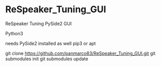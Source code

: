 # ReSpeaker_Tuning_GUI
ReSpeaker Tuning PySide2 GUI


Python3

needs PySide2 installed as well
pip3 or apt


git clone https://github.com/panmarco83/ReSpeaker_Tuning_GUI.git
git submodules init
git submodules update
